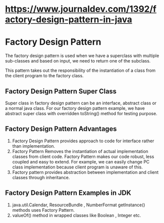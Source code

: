 # https://www.journaldev.com/1392/factory-design-pattern-in-java

# Factory Design Pattern

The factory design pattern is used when we have a superclass with multiple sub-classes and based on input, we need to
return one of the subclass.

This pattern takes out the responsibility of the instantiation of a class from the client program to the factory class.

## Factory Design Pattern Super Class

Super class in factory design pattern can be an interface, abstract class or a normal java class. For our factory design
pattern example, we have abstract super class with overridden toString() method for testing purpose.

## Factory Design Pattern Advantages

1. Factory Design Pattern provides approach to code for interface rather than implementation.
2. Factory Pattern Removes the instantiation of actual implementation classes from client code. Factory Pattern makes
   our code robust, less coupled and easy to extend. For example, we can easily change PC class implementation because
   client program is unaware of this.
3. Factory pattern provides abstraction between implementation and client classes through inheritance.

## Factory Design Pattern Examples in JDK

1. java.util.Calendar, ResourceBundle , NumberFormat getInstance() methods uses Factory Pattern.
2. valueOf() method in wrapped classes like Boolean , Integer etc.

